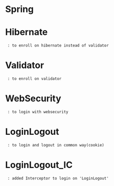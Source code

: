 # Spring
  # Hibernate
     : to enroll on hibernate instead of validator
     
  # Validator
     : to enroll on validator

  # WebSecurity
     : to login with websecurity
     
  # LoginLogout
     : to login and logout in common way(cookie)
  
  # LoginLogout_IC
     : added Interceptor to login on 'LoginLogout'
